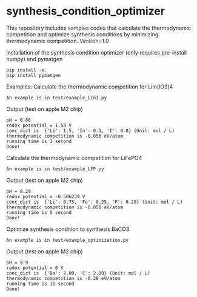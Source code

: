 # synthesis_condition_optimizer
This repository includes samples codes that calculate the thermodynamic competition and optimize synthesis conditions by minimizing thermodynamic competition.
Version=1.0

installation of the synthesis condition optimizer (only requires pre-install numpy) and pymatgen
~~~
pip install -e.
pip install pymatgen
~~~


Examples:
Calculate the thermodynamic competition for LiIn(IO3)4
~~~
An example is in test/example_LInI.py
~~~
Output (test on apple M2 chip)
~~~
pH = 0.66
redox potential = 1.58 V
conc_dict is  {'Li': 1.5, 'In': 0.1, 'I': 0.8} (Unit: mol / L)
thermodynamic competition is -0.056 eV/atom
running time is 1 second
Done!
~~~

Calculate the thermodynamic competition for LiFePO4
~~~
An example is in test/example_LFP.py
~~~
Output (test on apple M2 chip)
~~~
pH = 8.29
redox potential = -0.506239 V
conc_dict is  {'Li': 0.75, 'Fe': 0.25, 'P': 0.28} (Unit: mol / L)
thermodynamic competition is -0.058 eV/atom
running time is 5 second
Done!
~~~

Optimize synthesis condition to synthesis BaCO3

~~~
An example is in test/example_optimization.py
~~~
Output (test on apple M2 chip)
~~~
pH = 9.9
redox potential = 0 V
conc_dict is  {'Ba': 2.00, 'C': 2.00} (Unit: mol / L)
thermodynamic competition is -0.38 eV/atom
running time is 11 second
Done!

~~~